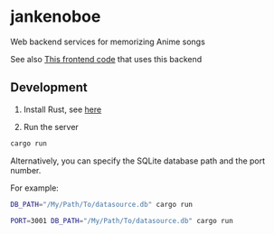 # jankenoboe

Web backend services for memorizing Anime songs

See also [This frontend code](https://github.com/pandazy/jankenamq-web) that uses this backend

## Development

1. Install Rust, see [here](https://www.rust-lang.org/learn/get-started)

2. Run the server

```bash
cargo run
```

Alternatively, you can specify the SQLite database path and the port number.

For example:

```bash
DB_PATH="/My/Path/To/datasource.db" cargo run
```

```bash
PORT=3001 DB_PATH="/My/Path/To/datasource.db" cargo run
```
